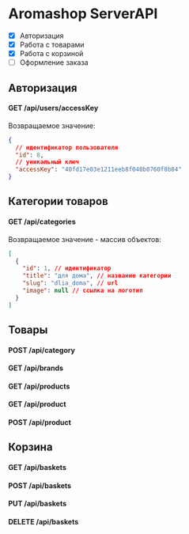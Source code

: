 # Aromashop ServerAPI

* [x] Авторизация
* [x] Работа с товарами
* [x] Работа с корзиной
* [ ] Оформление заказа

## Авторизация
#### GET /api/users/accessKey
Возвращаемое значение:
```json
{
  // идентификатор пользователя
  "id": 8, 
  // уникальный ключ
  "accessKey": "40fd17e03e1211eeb8f040b0760f8b84"
}
```
## Категории товаров
#### GET /api/categories
Возвращаемое значение - массив объектов:
```json
[
  {
    "id": 1, // идентификатор
    "title": "для дома", // название категории
    "slug": "dlia_doma", // url
    "image": null // ссылка на логотип
  }
]
```
## Товары
#### POST /api/category
#### GET /api/brands
#### GET /api/products
#### GET /api/product
#### POST /api/product

## Корзина
#### GET /api/baskets
#### POST /api/baskets
#### PUT /api/baskets
#### DELETE /api/baskets
